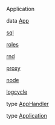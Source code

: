 Application

data [App](Application.html#t:App)

[sql](Application.html#v:sql)

[roles](Application.html#v:roles)

[rnd](Application.html#v:rnd)

[proxy](Application.html#v:proxy)

[node](Application.html#v:node)

[logcycle](Application.html#v:logcycle)

type [AppHandler](Application.html#t:AppHandler)

type [Application](Application.html#t:Application)
